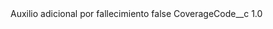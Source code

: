 <?xml version="1.0" encoding="UTF-8"?>
<CustomMetadata xmlns="http://soap.sforce.com/2006/04/metadata" xmlns:xsi="http://www.w3.org/2001/XMLSchema-instance" xmlns:xsd="http://www.w3.org/2001/XMLSchema">
    <label>Auxilio adicional por fallecimiento</label>
    <protected>false</protected>
    <values>
        <field>CoverageCode__c</field>
        <value xsi:type="xsd:double">1.0</value>
    </values>
</CustomMetadata>
